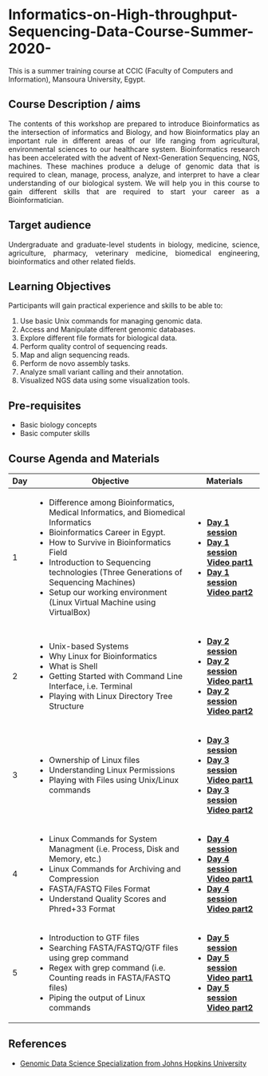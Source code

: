 # Informatics-on-High-throughput-Sequencing-Data-Course-Summer-2020-
This is a summer training course at CCIC (Faculty of Computers and Information), Mansoura University, Egypt. 
## Course Description / aims
<p align="justify">
The contents of this workshop are prepared to introduce Bioinformatics as the intersection of informatics and Biology, and how Bioinformatics play an important rule in different areas of our life ranging from agricultural, environmental sciences to our healthcare system. Bioinformatics research has been accelerated with the advent of Next-Generation Sequencing, NGS, machines. These machines produce a deluge of genomic data that is required to clean, manage, process, analyze, and interpret to have a clear understanding of our biological system. We will help you in this course to gain different skills that are required to start your career as a Bioinformatician.</p>

## Target audience
<p align="justify">
Undergraduate and graduate-level students in biology, medicine, science, agriculture, pharmacy, veterinary medicine, biomedical engineering, bioinformatics and other related fields.</p>

## Learning Objectives
<p align="justify">
  Participants will gain practical experience and skills to be able to: 
  <ol>
    <li> Use basic Unix commands for managing genomic data. </li>
    <li> Access and Manipulate different genomic databases. </li>
    <li> Explore different file formats for biological data. </li>
    <li> Perform quality control of sequencing reads. </li>
    <li> Map and align sequencing reads. </li>
    <li> Perform de novo assembly tasks. </li>
    <li> Analyze small variant calling and their annotation. </li>
    <li> Visualized NGS data using some visualization tools.</li> </ol> </p>
    
## Pre-requisites
<p align="justify"> 
  <ul>
    <li> Basic biology concepts </li>
    <li> Basic computer skills </li>
  </ul> </p>

## Course Agenda and Materials 
   <table>  
        <thead>
           <th> Day </th>
           <th> Objective </th>
           <th> Materials </th>
        </thead>
        <tr>
            <td> 1 </td>
            <td> <ul>  <li> Difference among Bioinformatics, Medical Informatics, and Biomedical Informatics </li>
                       <li> Bioinformatics Career in Egypt. </li>
                       <li> How to Survive in Bioinformatics Field </li>
                       <li> Introduction to Sequencing technologies (Three Generations of Sequencing Machines) </li>
                       <li> Setup our working environment (Linux Virtual Machine using VirtualBox) </li>
                 </ul>
              </td>
            <td> 
              <ul>
                <li> <a href="Day1.pdf"> <b> Day 1 session </b></a> </li>
                <li> <a href="https://www.youtube.com/watch?v=7TPOgk5WsZ0"> <b> Day 1 session Video part1 </b></a> </li>
                <li> <a href="https://www.youtube.com/watch?v=s5em8kJaYbA"> <b> Day 1 session Video part2 </b></a></td> </li>
               </ul>
        </tr>
          <tr>
            <td> 2 </td>
            <td> <ul>  <li> Unix-based Systems </li>
                       <li> Why Linux for Bioinformatics </li>
                       <li> What is Shell </li>
                       <li> Getting Started with Command Line Interface, i.e. Terminal </li>
                       <li> Playing with Linux Directory Tree Structure </li>
                 </ul>
              </td>
            <td> 
              <ul>
                <li> <a href="Day2.pdf"> <b> Day 2 session </b></a> </li>
                <li> <a href="https://www.youtube.com/watch?v=M1R2qsREo2w"> <b> Day 2 session Video part1 </b></a> </li>
                <li> <a href="https://www.youtube.com/watch?v=cYyAwB992Rg"> <b> Day 2 session Video part2 </b></a></td> </li>
               </ul>
        </tr>
          <tr>
            <td> 3 </td>
            <td> 
                 <ul>  <li> Ownership of Linux files </li>
                       <li> Understanding Linux Permissions  </li>
                       <li> Playing with Files using Unix/Linux commands </li>      
                 </ul>
              </td>
            <td> 
              <ul>
                <li> <a href="Day3.pdf"> <b> Day 3 session </b></a> </li>
                <li> <a href="https://www.youtube.com/watch?v=ManpwTWky28"> <b> Day 3 session Video part1 </b></a> </li>
                <li> <a href="https://www.youtube.com/watch?v=wd3IPimxGek"> <b> Day 3 session Video part2 </b></a></td> </li>
               </ul>
        </tr>
        <tr>
            <td> 4 </td>
            <td> 
                 <ul>  <li> Linux Commands for System Managment (i.e. Process, Disk and Memory, etc.) </li>
                       <li> Linux Commands for Archiving and Compression  </li>
                       <li> FASTA/FASTQ Files Format </li>
                       <li> Understand Quality Scores and Phred+33 Format </li>
                 </ul>
              </td>
            <td> 
              <ul>
                <li> <a href="Day4.pdf"> <b> Day 4 session </b></a> </li>
                <li> <a href="https://www.youtube.com/watch?v=WCp5DqdN4_U"> <b> Day 4 session Video part1 </b></a> </li>
                <li> <a href="https://www.youtube.com/watch?v=3RtP0JGIwbI"> <b> Day 4 session Video part2 </b></a></td> </li>
               </ul>
        </tr>
            <tr>
            <td> 5 </td>
            <td> 
                 <ul>  
                       <li> Introduction to GTF files </li>
                       <li> Searching FASTA/FASTQ/GTF files using grep command </li>
                       <li> Regex with grep command (i.e. Counting reads in FASTA/FASTQ files) </li>
                       <li> Piping the output of Linux commands </li>
                 </ul>
              </td>
            <td> 
              <ul>
                <li> <a href="Day5.pdf"> <b> Day 5 session </b></a> </li>
                <li> <a href="https://www.youtube.com/watch?v=g6SqsW2L_MM"> <b> Day 5 session Video part1 </b></a> </li>
                <li> <a href=""> <b> Day 5 session Video part2 </b></a></td> </li>
               </ul>
        </tr>

   </table>
   
   ## References 
   <ul>
  <li>   <a href="https://www.coursera.org/specializations/genomic-data-science"> Genomic Data Science Specialization from Johns Hopkins University</a>   </li>
  
  
   </ul>
